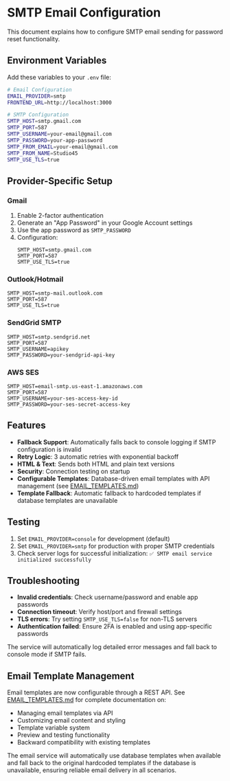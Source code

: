 # SMTP Email Configuration

This document explains how to configure SMTP email sending for password reset functionality.

## Environment Variables

Add these variables to your `.env` file:

```bash
# Email Configuration
EMAIL_PROVIDER=smtp
FRONTEND_URL=http://localhost:3000

# SMTP Configuration
SMTP_HOST=smtp.gmail.com
SMTP_PORT=587
SMTP_USERNAME=your-email@gmail.com
SMTP_PASSWORD=your-app-password
SMTP_FROM_EMAIL=your-email@gmail.com
SMTP_FROM_NAME=Studio45
SMTP_USE_TLS=true
```

## Provider-Specific Setup

### Gmail
1. Enable 2-factor authentication
2. Generate an "App Password" in your Google Account settings
3. Use the app password as `SMTP_PASSWORD`
4. Configuration:
   ```
   SMTP_HOST=smtp.gmail.com
   SMTP_PORT=587
   SMTP_USE_TLS=true
   ```

### Outlook/Hotmail
```
SMTP_HOST=smtp-mail.outlook.com
SMTP_PORT=587
SMTP_USE_TLS=true
```

### SendGrid SMTP
```
SMTP_HOST=smtp.sendgrid.net
SMTP_PORT=587
SMTP_USERNAME=apikey
SMTP_PASSWORD=your-sendgrid-api-key
```

### AWS SES
```
SMTP_HOST=email-smtp.us-east-1.amazonaws.com
SMTP_PORT=587
SMTP_USERNAME=your-ses-access-key-id
SMTP_PASSWORD=your-ses-secret-access-key
```

## Features

- **Fallback Support**: Automatically falls back to console logging if SMTP configuration is invalid
- **Retry Logic**: 3 automatic retries with exponential backoff
- **HTML & Text**: Sends both HTML and plain text versions
- **Security**: Connection testing on startup
- **Configurable Templates**: Database-driven email templates with API management (see [EMAIL_TEMPLATES.md](./EMAIL_TEMPLATES.md))
- **Template Fallback**: Automatic fallback to hardcoded templates if database templates are unavailable

## Testing

1. Set `EMAIL_PROVIDER=console` for development (default)
2. Set `EMAIL_PROVIDER=smtp` for production with proper SMTP credentials
3. Check server logs for successful initialization: `✅ SMTP email service initialized successfully`

## Troubleshooting

- **Invalid credentials**: Check username/password and enable app passwords
- **Connection timeout**: Verify host/port and firewall settings
- **TLS errors**: Try setting `SMTP_USE_TLS=false` for non-TLS servers
- **Authentication failed**: Ensure 2FA is enabled and using app-specific passwords

The service will automatically log detailed error messages and fall back to console mode if SMTP fails.

## Email Template Management

Email templates are now configurable through a REST API. See [EMAIL_TEMPLATES.md](./EMAIL_TEMPLATES.md) for complete documentation on:

- Managing email templates via API
- Customizing email content and styling
- Template variable system
- Preview and testing functionality
- Backward compatibility with existing templates

The email service will automatically use database templates when available and fall back to the original hardcoded templates if the database is unavailable, ensuring reliable email delivery in all scenarios.
